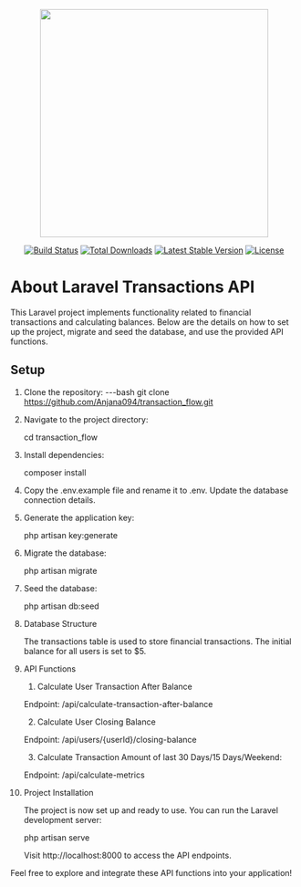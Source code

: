 <p align="center"><a href="https://laravel.com" target="_blank"><img src="https://raw.githubusercontent.com/laravel/art/master/logo-lockup/5%20SVG/2%20CMYK/1%20Full%20Color/laravel-logolockup-cmyk-red.svg" width="400"></a></p>

<p align="center">
<a href="https://travis-ci.org/laravel/framework"><img src="https://travis-ci.org/laravel/framework.svg" alt="Build Status"></a>
<a href="https://packagist.org/packages/laravel/framework"><img src="https://img.shields.io/packagist/dt/laravel/framework" alt="Total Downloads"></a>
<a href="https://packagist.org/packages/laravel/framework"><img src="https://img.shields.io/packagist/v/laravel/framework" alt="Latest Stable Version"></a>
<a href="https://packagist.org/packages/laravel/framework"><img src="https://img.shields.io/packagist/l/laravel/framework" alt="License"></a>
</p>

# About Laravel Transactions API

This Laravel project implements functionality related to financial transactions and calculating balances. Below are the details on how to set up the project, migrate and seed the database, and use the provided API functions.

## Setup

1. Clone the repository:
   ---bash
   git clone https://github.com/Anjana094/transaction_flow.git
   
2. Navigate to the project directory:
   
   cd transaction_flow

3. Install dependencies:
  
   composer install

4. Copy the .env.example file and rename it to .env. Update the database connection details.

5. Generate the application key:

   php artisan key:generate

6. Migrate the database:
   
   php artisan migrate

7. Seed the database:
   
   php artisan db:seed   

8. Database Structure
   
   The transactions table is used to store financial transactions. The initial balance for all users is set to $5.

9. API Functions
    1. Calculate User Transaction After Balance
    
    Endpoint: /api/calculate-transaction-after-balance

    2. Calculate User Closing Balance

    Endpoint: /api/users/{userId}/closing-balance

    3. Calculate Transaction Amount of last 30 Days/15 Days/Weekend:

    Endpoint: /api/calculate-metrics


10. Project Installation
    
    The project is now set up and ready to use. You can run the Laravel development server:
    
    php artisan serve
    
    Visit http://localhost:8000 to access the API endpoints.

Feel free to explore and integrate these API functions into your application!




